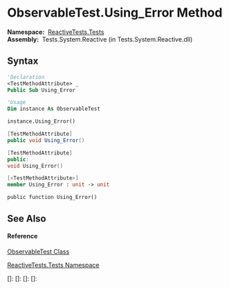 # ObservableTest.Using\_Error Method

**Namespace:**  [ReactiveTests.Tests](ReactiveTests.Tests\ReactiveTests.Tests.md)  
**Assembly:**  Tests.System.Reactive (in Tests.System.Reactive.dll)

## Syntax

```vb
'Declaration
<TestMethodAttribute> _
Public Sub Using_Error
```

```vb
'Usage
Dim instance As ObservableTest

instance.Using_Error()
```

```csharp
[TestMethodAttribute]
public void Using_Error()
```

```c++
[TestMethodAttribute]
public:
void Using_Error()
```

```fsharp
[<TestMethodAttribute>]
member Using_Error : unit -> unit 
```

```jscript
public function Using_Error()
```

## See Also

#### Reference

[ObservableTest Class](ObservableTest\ObservableTest.md)

[ReactiveTests.Tests Namespace](ReactiveTests.Tests\ReactiveTests.Tests.md)

[]: 
[]: 
[]: 
[]: 